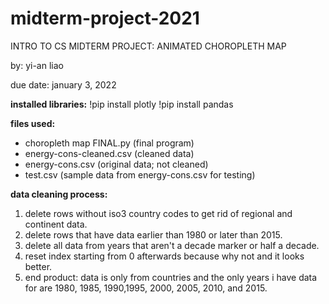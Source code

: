 # midterm-project-2021

INTRO TO CS MIDTERM PROJECT: ANIMATED CHOROPLETH MAP

by: yi-an liao

due date: january 3, 2022

**installed libraries:**
!pip install plotly
!pip install pandas

**files used:**
- choropleth map FINAL.py (final program)
- energy-cons-cleaned.csv (cleaned data)
- energy-cons.csv (original data; not cleaned)
- test.csv (sample data from energy-cons.csv for testing)

**data cleaning process:**
1. delete rows without iso3 country codes to get rid of regional and continent data.
2. delete rows that have data earlier than 1980 or later than 2015.
3. delete all data from years that aren't a decade marker or half a decade.
4. reset index starting from 0 afterwards because why not and it looks better.
5. end product: data is only from countries and the only years i have data for are 1980, 1985, 
1990,1995, 2000, 2005, 2010, and 2015.
